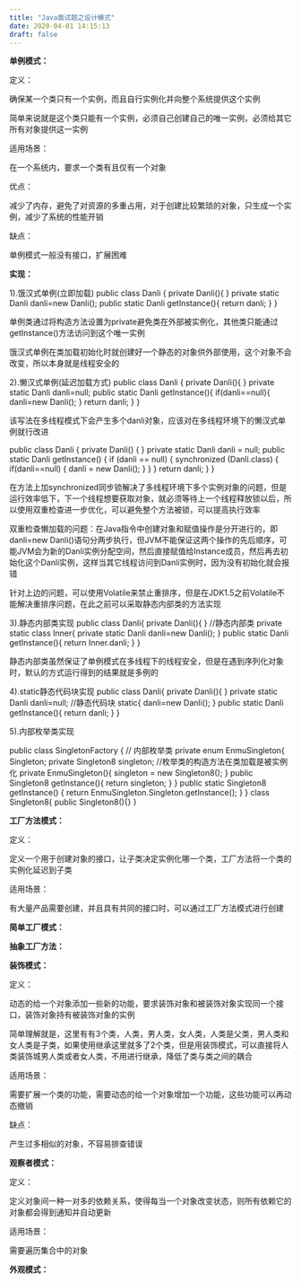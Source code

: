 ```yaml
---
title: "Java面试题之设计模式"
date: 2020-04-01 14:15:13
draft: false
---
```

**单例模式：**

定义：

确保某一个类只有一个实例，而且自行实例化并向整个系统提供这个实例

简单来说就是这个类只能有一个实例，必须自己创建自己的唯一实例，必须给其它所有对象提供这一实例

适用场景：

在一个系统内，要求一个类有且仅有一个对象

优点：

减少了内存，避免了对资源的多重占用，对于创建比较繁琐的对象，只生成一个实例，减少了系统的性能开销

缺点：

单例模式一般没有接口，扩展困难

**实现：**

1).饿汉式单例(立即加载)
public class Danli { private Danli(){ } private static Danli danli=new Danli(); public static Danli getInstance(){ return danli; } }

单例类通过将构造方法设置为private避免类在外部被实例化，其他类只能通过getInstance()方法访问到这个唯一实例

饿汉式单例在类加载初始化时就创建好一个静态的对象供外部使用，这个对象不会改变，所以本身就是线程安全的

2).懒汉式单例(延迟加载方式)
public class Danli { private Danli(){ } private static Danli danli=null; public static Danli getInstance(){ if(danli==null){ danli=new Danli(); } return danli; } }

该写法在多线程模式下会产生多个danli对象，应该对在多线程环境下的懒汉式单例就行改进

public class Danli { private Danli() { } private static Danli danli = null; public static Danli getInstance() { if (danli == null) { synchronized (Danli.class) { if(danli==null) { danli = new Danli(); } } } return danli; } }

在方法上加synchronized同步锁解决了多线程环境下多个实例对象的问题，但是运行效率低下，下一个线程想要获取对象，就必须等待上一个线程释放锁以后，所以使用双重检查进一步优化，可以避免整个方法被锁，可以提高执行效率

双重检查懒加载的问题：在Java指令中创建对象和赋值操作是分开进行的，即danli=new Danli()语句分两步执行，但JVM不能保证这两个操作的先后顺序，可能JVM会为新的Danli实例分配空间，然后直接赋值给Instance成员，然后再去初始化这个Danli实例，这样当其它线程访问到Danli实例时，因为没有初始化就会报错

针对上边的问题，可以使用Volatile来禁止重排序，但是在JDK1.5之前Volatile不能解决重排序问题，在此之前可以采取静态内部类的方法实现

3).静态内部类实现
public class Danli{ private Danli(){ } //静态内部类 private static class Inner{ private static Danli danli=new Danli(); } public static Danli getInstance(){ return Inner.danli; } }

静态内部类虽然保证了单例模式在多线程下的线程安全，但是在遇到序列化对象时，默认的方式运行得到的结果就是多例的

4).static静态代码块实现
public class Danli{ private Danli(){ } private static Danli danli=null; //静态代码块 static{ danli=new Danli(); } public static Danli getInstance(){ return danli; } }

5).内部枚举类实现

public class SingletonFactory { // 内部枚举类 private enum EnmuSingleton{ Singleton; private Singleton8 singleton; //枚举类的构造方法在类加载是被实例化 private EnmuSingleton(){ singleton = new Singleton8(); } public Singleton8 getInstance(){ return singleton; } } public static Singleton8 getInstance() { return EnmuSingleton.Singleton.getInstance(); } } class Singleton8{ public Singleton8(){} }

**工厂方法模式：**

定义：

定义一个用于创建对象的接口，让子类决定实例化哪一个类，工厂方法将一个类的实例化延迟到子类

适用场景：

有大量产品需要创建，并且具有共同的接口时，可以通过工厂方法模式进行创建

**简单工厂模式：**

**抽象工厂方法：**

**装饰模式：**

定义：

动态的给一个对象添加一些新的功能，要求装饰对象和被装饰对象实现同一个接口，装饰对象持有被装饰对象的实例

简单理解就是，这里有有3个类，人类，男人类，女人类，人类是父类，男人类和女人类是子类，如果使用继承这里就多了2个类，但是用装饰模式，可以直接将人类装饰城男人类或者女人类，不用进行继承，降低了类与类之间的耦合

适用场景：

需要扩展一个类的功能，需要动态的给一个对象增加一个功能，这些功能可以再动态撤销

缺点：

产生过多相似的对象，不容易排查错误

**观察者模式：**

定义：

定义对象间一种一对多的依赖关系，使得每当一个对象改变状态，则所有依赖它的对象都会得到通知并自动更新

适用场景：

需要遍历集合中的对象

**外观模式：**
